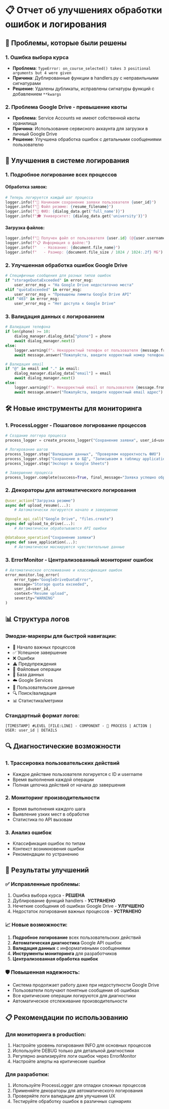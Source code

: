# 📋 Отчет об улучшениях обработки ошибок и логирования

## 🎯 Проблемы, которые были решены

### 1. **Ошибка выбора курса**
- **Проблема**: `TypeError: on_course_selected() takes 3 positional arguments but 4 were given`
- **Причина**: Дублированные функции в handlers.py с неправильными сигнатурами
- **Решение**: Удалены дубликаты, исправлены сигнатуры функций с добавлением `**kwargs`

### 2. **Проблема Google Drive - превышение квоты**
- **Проблема**: Service Accounts не имеют собственной квоты хранилища
- **Причина**: Использование сервисного аккаунта для загрузки в личный Google Drive
- **Решение**: Улучшена обработка ошибок с детальными сообщениями пользователю

## 🔧 Улучшения в системе логирования

### 1. **Подробное логирование всех процессов**

#### Обработка заявок:
```python
# Теперь логируется каждый шаг процесса
logger.info(f"🎯 Начинаем сохранение заявки пользователя {user_id}")
logger.info(f"📄 Файл резюме: {resume_filename}")
logger.info(f"👤 ФИО: {dialog_data.get('full_name')}")
logger.info(f"🎓 Университет: {dialog_data.get('university')}")
```

#### Загрузка файлов:
```python
logger.info(f"📄 Получен файл от пользователя {user.id} (@{user.username})")
logger.info(f"📋 Информация о файле:")
logger.info(f"   - Название: {document.file_name}")
logger.info(f"   - Размер: {document.file_size / 1024 / 1024:.2f} МБ")
```

### 2. **Улучшенная обработка ошибок Google Drive**

```python
# Специфичные сообщения для разных типов ошибок
if "storageQuotaExceeded" in error_msg:
    user_error_msg = "На Google Drive недостаточно места"
elif "quotaExceeded" in error_msg:
    user_error_msg = "Превышены лимиты Google Drive API"
elif "403" in error_msg:
    user_error_msg = "Нет доступа к Google Drive"
```

### 3. **Валидация данных с логированием**

```python
# Валидация телефона
if len(phone) >= 10:
    dialog_manager.dialog_data["phone"] = phone
    await dialog_manager.next()
else:
    logger.warning(f"⚠️ Некорректный телефон от пользователя {message.from_user.id}: {phone}")
    await message.answer("Пожалуйста, введите корректный номер телефона (минимум 10 цифр)")

# Валидация email
if "@" in email and "." in email:
    dialog_manager.dialog_data["email"] = email
    await dialog_manager.next()
else:
    logger.warning(f"⚠️ Некорректный email от пользователя {message.from_user.id}: {email}")
    await message.answer("Пожалуйста, введите корректный email адрес")
```

## 🛠️ Новые инструменты для мониторинга

### 1. **ProcessLogger** - Пошаговое логирование процессов
```python
# Создание логгера процесса
process_logger = create_process_logger("Сохранение заявки", user_id=user.id)

# Логирование шагов
process_logger.step("Валидация данных", "Проверяем корректность ФИО")
process_logger.step("Сохранение в БД", "Записываем в таблицу applications")
process_logger.step("Экспорт в Google Sheets")

# Завершение процесса
process_logger.complete(success=True, final_message="Заявка успешно обработана")
```

### 2. **Декораторы для автоматического логирования**
```python
@user_action("Загрузка резюме")
async def upload_resume(...):
    # Автоматически логируется начало и завершение

@google_api_call("Google Drive", "files.create")
async def upload_to_drive(...):
    # Автоматически обрабатываются API ошибки

@database_operation("Сохранение заявки")
async def save_application(...):
    # Автоматически маскируются чувствительные данные
```

### 3. **ErrorMonitor** - Централизованный мониторинг ошибок
```python
# Автоматическое отслеживание и классификация ошибок
error_monitor.log_error(
    error_type="GoogleDriveQuotaError",
    message="Storage quota exceeded",
    user_id=user_id,
    context="Resume upload",
    severity="WARNING"
)
```

## 📊 Структура логов

### Эмодзи-маркеры для быстрой навигации:
- 🎯 Начало важных процессов
- ✅ Успешное завершение
- ❌ Ошибки
- ⚠️ Предупреждения
- 📄 Файловые операции
- 💾 База данных
- ☁️ Google Services
- 👤 Пользовательские данные
- 🔍 Поиск/валидация
- 📊 Статистика/метрики

### Стандартный формат логов:
```
[TIMESTAMP] #LEVEL [FILE:LINE] - COMPONENT - 🎯 PROCESS | ACTION | USER: user_id | DETAILS
```

## 🔍 Диагностические возможности

### 1. **Трассировка пользовательских действий**
- Каждое действие пользователя логируется с ID и username
- Время выполнения каждой операции
- Полная цепочка действий от начала до завершения

### 2. **Мониторинг производительности**
- Время выполнения каждого шага
- Выявление узких мест в обработке
- Статистика по API вызовам

### 3. **Анализ ошибок**
- Классификация ошибок по типам
- Контекст возникновения ошибки
- Рекомендации по устранению

## 🚀 Результаты улучшений

### ✅ Исправленные проблемы:
1. Ошибка выбора курса - **РЕШЕНА**
2. Дублирование функций handlers - **УСТРАНЕНО**
3. Нечеткие сообщения об ошибках Google Drive - **УЛУЧШЕНО**
4. Недостаток логирования важных процессов - **УСТРАНЕНО**

### 📈 Новые возможности:
1. **Подробное логирование** всех пользовательских действий
2. **Автоматическая диагностика** Google API ошибок
3. **Валидация данных** с информативными сообщениями
4. **Инструменты мониторинга** для разработчиков
5. **Централизованная обработка ошибок**

### 🛡️ Повышенная надежность:
- Система продолжает работу даже при недоступности Google Drive
- Пользователи получают понятные сообщения об ошибках  
- Все критические операции логируются для диагностики
- Автоматическое отслеживание производительности

## 📋 Рекомендации по использованию

### Для мониторинга в production:
1. Настройте уровень логирования INFO для основных процессов
2. Используйте DEBUG только для детальной диагностики
3. Регулярно анализируйте логи ошибок через ErrorMonitor
4. Настройте алерты на критические ошибки

### Для разработки:
1. Используйте ProcessLogger для отладки сложных процессов
2. Применяйте декораторы для автоматического логирования
3. Проверяйте логи валидации для улучшения UX
4. Тестируйте обработку ошибок в различных сценариях
